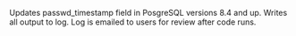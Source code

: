 Updates passwd_timestamp field in PosgreSQL versions 8.4 and up. Writes all output to log. Log is emailed to users for review after code runs. 